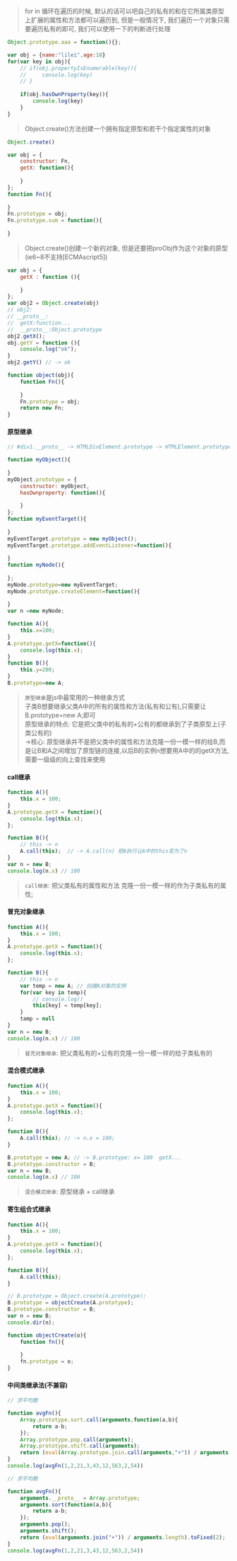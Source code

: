 
> for in 循环在遍历的时候, 默认的话可以吧自己的私有的和在它所属类原型上扩展的属性和方法都可以遍历到, 但是一般情况下, 我们遍历一个对象只需要遍历私有的即可, 我们可以使用一下的判断进行处理  

```javascript
Object.prototype.aaa = function(){};

var obj = {name:"lilei",age:18}
for(var key in obj){
    // if(obj.propertyIsEnumerable(key)){
    //     console.log(key)
    // }
    
    if(obj.hasOwnProperty(key)){
        console.log(key)
    }
}
```

> Object.create()方法创建一个拥有指定原型和若干个指定属性的对象

```javascript
Object.create()

var obj = {
    constructor: Fn,
    getX: function(){
        
    }
};
function Fn(){
    
}
Fn.prototype = obj;
Fn.prototype.sum = function(){
    
}
```
> Object.create()创建一个新的对象, 但是还要把proObj作为这个对象的原型(ie6~8不支持[ECMAscript5])

```javascript
var obj = {
    getX : function (){
        
    }
};
var obj2 = Object.create(obj)
// obj2:
// __proto__:
//  getX:function...
//  __proto__:Object.prototype
obj2.getX();
obj.getY = function (){
    console.log("ok");
}
obj2.getY() // -> ok
```

```javascript
function object(obj){
    function Fn(){
        
    }
    Fn.prototype = obj;
    return new Fn;
}
```

#### 原型继承

```javascript
// #div1.__proto__ -> HTMLDivElement.prototype -> HTMLElement.prototype -> Element.prototype -> Node.prototype -> EventTarget.prototype -> Object.prototype

function myObject(){
    
}
myObject.prototype = {
    constructor: myObject,
    hasOwnproperty: function(){
        
    }
};
function myEventTarget(){
    
}
myEventTarget.prototype = new myObject();
myEventTarget.prototype.addEventListener=function(){
    
}
function myNode(){
    
};
myNode.prototype=new myEventTarget;
myNode.prototype.createElement=function(){
    
}
var n =new myNode;
```

```javascript
function A(){
    this.x=100;
}
A.prototype.getX=function(){
    console.log(this.x);
}
function B(){
    this.y=200;
}
B.prototype=new A;
```
> `原型继承`是js中最常用的一种继承方式  
> 子类B想要继承父类A中的所有的属性和方法(私有和公有),只需要让B.prototype=new A;即可  
> 原型继承的特点: 它是把父类中的私有的+公有的都继承到了子类原型上(子类公有的)  
> ->核心: 原型继承并不是把父类中的属性和方法克隆一份一模一样的给B,而是让B和A之间增加了原型链的连接,以后B的实例n想要用A中的的getX方法,需要一级级的向上查找来使用  


#### call继承

```javascript
function A(){
    this.x = 100;
}
A.prototype.getX = function(){
    console.log(this.x);
};

function B(){
    // this -> n
    A.call(this);  // -> A.call(n) 把A执行让A中的this变为了n
}
var n = new B;
console.log(n.x) // 100
```

> `call继承`: 把父类私有的属性和方法 克隆一份一模一样的作为子类私有的属性;

#### 冒充对象继承

```javascript
function A(){
    this.x = 100;
}
A.prototype.getX = function(){
    console.log(this.x);
};

function B(){
    // this -> n
    var temp = new A; // 创建A对象的实例
    for(var key in temp){
        // console.log()
        this[key] = temp[key];
    }
    tamp = null
}
var n = new B;
console.log(n.x) // 100
```

> `冒充对象继承`: 把父类私有的+公有的克隆一份一模一样的给子类私有的  

#### 混合模式继承

```javascript
function A(){
    this.x = 100;
}
A.prototype.getX = function(){
    console.log(this.x);
};

function B(){
    A.call(this); // -> n.x = 100;
}

B.prototype = new A; // -> B.prototype: x= 100  getX...
B.prototype.constructor = B;
var n = new B;
console.log(n.x) // 100
```

> `混合模式继承`: 原型继承 + call继承

#### 寄生组合式继承

```javascript
function A(){
    this.x = 100;
}
A.prototype.getX = function(){
    console.log(this.x);
};

function B(){
    A.call(this);
}

// B.prototype = Object.create(A.prototype);
B.prototype = objectCreate(A.prototype);
B.prototype.constructor = B;
var n = new B;
console.dir(n);

function objectCreate(o){
    function fn(){
    
    }
    fn.prototype = o;
}
```

#### 中间类继承法(不兼容)

```javascript
// 求平均数

function avgFn(){
    Array.prototype.sort.call(arguments,function(a,b){
        return a-b;
    });
    Array.prototype.pop.call(arguments);
    Array.prototype.shift.call(arguments);
    return (eval(Array.prototype.join.call(arguments,"+")) / arguments.length).toFixed(2);
}
console.log(avgFn(1,2,21,3,43,12,563,2,54))
```

```javascript
// 求平均数

function avgFn(){
    arguments.__proto__ = Array.prototype;
    arguments.sort(function(a,b){
        return a-b;
    });
    arguments.pop();
    arguments.shift();
    return (eval(arguments.join("+")) / arguments.length).toFixed(2);
}
console.log(avgFn(1,2,21,3,43,12,563,2,54))
```
